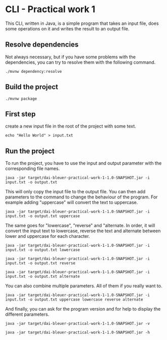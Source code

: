 # CLI - Practical work 1
This CLI, written in Java, is a simple program that takes an input file, does some operations on it and writes the result to an output file.

## Resolve dependencies
Not always necessary, but if you have some problems with the dependencies, you can try to resolve them with the following command.

``./mvnw dependency:resolve``

## Build the project
``./mvnw package``

## First step
create a new input file in the root of the project with some text.

``echo "Hello World" > input.txt``

## Run the project
To run the project, you have to use the input and output parameter with the corresponding file names.

``java -jar target/dai-bleuer-practical-work-1-1.0-SNAPSHOT.jar -i input.txt -o output.txt``

This will only copy the input file to the output file. You can then add parameters to the command to change the behaviour of the program.
For example adding "uppercase" will convert the text to uppercase.

``java -jar target/dai-bleuer-practical-work-1-1.0-SNAPSHOT.jar -i input.txt -o output.txt uppercase``

The same goes for "lowercase", "reverse" and "alternate. In order, it will convert the input text to lowercase, reverse the text and alternate between lower and uppercase for each character.

``java -jar target/dai-bleuer-practical-work-1-1.0-SNAPSHOT.jar -i input.txt -o output.txt lowercase``


``java -jar target/dai-bleuer-practical-work-1-1.0-SNAPSHOT.jar -i input.txt -o output.txt reverse``

``java -jar target/dai-bleuer-practical-work-1-1.0-SNAPSHOT.jar -i input.txt -o output.txt alternate``

You can also combine multiple parameters. All of them if you really want to.

``java -jar target/dai-bleuer-practical-work-1-1.0-SNAPSHOT.jar -i input.txt -o output.txt uppercase lowercase reverse alternate``

And finally, you can ask for the program version and for help to display the different parameters.

``java -jar target/dai-bleuer-practical-work-1-1.0-SNAPSHOT.jar -v``

``java -jar target/dai-bleuer-practical-work-1-1.0-SNAPSHOT.jar -h``